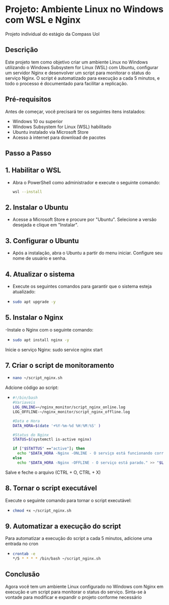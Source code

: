  # Projeto: Ambiente Linux no Windows com WSL e Nginx
Projeto individual do estágio da Compass Uol
## Descrição
Este projeto tem como objetivo criar um ambiente Linux no Windows utilizando o Windows Subsystem for Linux (WSL) com Ubuntu, configurar um servidor Nginx e desenvolver um script para monitorar o status do serviço Nginx. O script é automatizado para execução a cada 5 minutos, e todo o processo é documentado para facilitar a replicação.

## Pré-requisitos
Antes de começar, você precisará ter os seguintes itens instalados:
- Windows 10 ou superior
- Windows Subsystem for Linux (WSL) habilitado
- Ubuntu instalado via Microsoft Store
- Acesso à internet para download de pacotes

## Passo a Passo

## 1. Habilitar o WSL
- Abra o PowerShell como administrador e execute o seguinte comando:
  ```bash
  wsl --install
## 2. Instalar o Ubuntu
 - Acesse a Microsoft Store e procure por "Ubuntu". Selecione a versão desejada e clique em "Instalar".

## 3. Configurar o Ubuntu
- Após a instalação, abra o Ubuntu a partir do menu iniciar.
Configure seu nome de usuário e senha.

## 4. Atualizar o sistema
- Execute os seguintes comandos para garantir que o sistema esteja atualizado:
- ```bash 
  sudo apt upgrade -y

## 5. Instalar o Nginx
-Instale o Nginx com o seguinte comando:
- ```bash 
  sudo apt install nginx -y
Inicie o serviço Nginx: sudo service nginx start

## 7. Criar o script de monitoramento
- ```bash 
  nano ~/script_nginx.sh
Adcione código ao script:
- ```bash 
  #!/bin/bash
  #Variaveis
  LOG_ONLINE=~/nginx_monitor/script_nginx_online.log
  LOG_OFFLINE-~/nginx_monitor/script_nginx_offline.log

  #Data e Hora
  DATA_HORA=$(date '+%Y-%m-%d %H:%M:%S' )

  #Status do Nginx
  STATUS=$(systemctl is-active nginx)

  if ["$STATTUS" =="active"]; then
    echo "$DATA_HORA -Nginx -ONLINE - O serviço está funcionando corretamente." >> "$LOG_ONLINE"
  else
    echo "$DATA_HORA -Nginx -OFFLINE - O serviço está parado." >> "$LOG_OFFLINE"

Salve e feche o arquivo (CTRL + O, CTRL + X)

## 8. Tornar o script executável
Execute o seguinte comando para tornar o script executável:
- ```bash 
  chmod +x ~/script_nginx.sh
## 9. Automatizar a execução do script
Para automatizar a execução do script a cada 5 minutos, adicione uma entrada no cron
- ```bash 
  crontab -e
  */5 * * * * /bin/bash ~/script_nginx.sh
## Conclusão
Agora você tem um ambiente Linux configurado no Windows com Nginx em execução e um script para monitorar o status do serviço. Sinta-se à vontade para modificar e expandir o projeto conforme necessário





